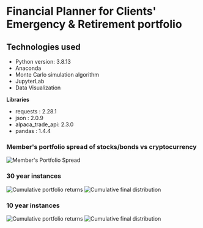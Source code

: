 # Financial Planner for Clients' Emergency & Retirement portfolio

## Technologies used
- Python version: 3.8.13
- Anaconda
- Monte Carlo simulation algorithm
- JupyterLab
- Data Visualization

**Libraries**
- requests        : 2.28.1
- json            : 2.0.9
- alpaca_trade_api: 2.3.0
- pandas          : 1.4.4

### Member's portfolio spread of stocks/bonds vs cryptocurrency
![Member's Portfolio Spread](./Images/member_portfolio_stocks-bonds_vs_crypto.png)


### 30 year instances
![Cumulative portfolio returns](./Images/500_simulations_cumulative_portfolio_returns_30_yrs.png)
![Cumulative final distribution](./Images/500_simulations_distribution_final_cumulative_returns_30_yrs.png)

### 10 year instances
![Cumulative portfolio returns](./Images/500_simulations_cumulative_portfolio_returns_10_yrs.png)
![Cumulative final distribution](./Images/500_simulations_distribution_final_cumulative_returns_10_yrs.png)